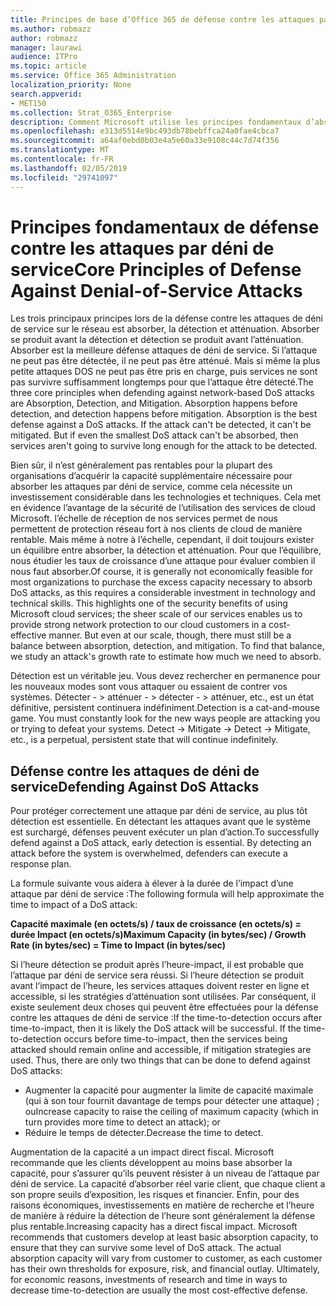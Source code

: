 ```yaml
---
title: Principes de base d’Office 365 de défense contre les attaques par déni de Service
ms.author: robmazz
author: robmazz
manager: laurawi
audience: ITPro
ms.topic: article
ms.service: Office 365 Administration
localization_priority: None
search.appverid:
- MET150
ms.collection: Strat_O365_Enterprise
description: Comment Microsoft utilise les principes fondamentaux d’absorber, la détection et atténuation dans sa défense contre les attaques de déni de service (DoS).
ms.openlocfilehash: e313d5514e9bc493db78bebffca24a0fae4cbca7
ms.sourcegitcommit: a64af0ebd0b03e4a5e60a33e9108c44c7d74f356
ms.translationtype: MT
ms.contentlocale: fr-FR
ms.lasthandoff: 02/05/2019
ms.locfileid: "29741097"
---
```

# <a name="core-principles-of-defense-against-denial-of-service-attacks"></a><span data-ttu-id="fe639-103">Principes fondamentaux de défense contre les attaques par déni de service</span><span class="sxs-lookup"><span data-stu-id="fe639-103">Core Principles of Defense Against Denial-of-Service Attacks</span></span>

<span data-ttu-id="fe639-p101">Les trois principaux principes lors de la défense contre les attaques de déni de service sur le réseau est absorber, la détection et atténuation. Absorber se produit avant la détection et détection se produit avant l’atténuation. Absorber est la meilleure défense attaques de déni de service. Si l’attaque ne peut pas être détectée, il ne peut pas être atténué. Mais si même la plus petite attaques DOS ne peut pas être pris en charge, puis services ne sont pas survivre suffisamment longtemps pour que l’attaque être détecté.</span><span class="sxs-lookup"><span data-stu-id="fe639-p101">The three core principles when defending against network-based DoS attacks are Absorption, Detection, and Mitigation. Absorption happens before detection, and detection happens before mitigation. Absorption is the best defense against a DoS attacks. If the attack can't be detected, it can't be mitigated. But if even the smallest DoS attack can't be absorbed, then services aren't going to survive long enough for the attack to be detected.</span></span>

<span data-ttu-id="fe639-p102">Bien sûr, il n’est généralement pas rentables pour la plupart des organisations d’acquérir la capacité supplémentaire nécessaire pour absorber les attaques par déni de service, comme cela nécessite un investissement considérable dans les technologies et techniques. Cela met en évidence l’avantage de la sécurité de l’utilisation des services de cloud Microsoft. l’échelle de réception de nos services permet de nous permettent de protection réseau fort à nos clients de cloud de manière rentable. Mais même à notre à l’échelle, cependant, il doit toujours exister un équilibre entre absorber, la détection et atténuation. Pour que l’équilibre, nous étudier les taux de croissance d’une attaque pour évaluer combien il nous faut absorber.</span><span class="sxs-lookup"><span data-stu-id="fe639-p102">Of course, it is generally not economically feasible for most organizations to purchase the excess capacity necessary to absorb DoS attacks, as this requires a considerable investment in technology and technical skills. This highlights one of the security benefits of using Microsoft cloud services; the sheer scale of our services enables us to provide strong network protection to our cloud customers in a cost-effective manner. But even at our scale, though, there must still be a balance between absorption, detection, and mitigation. To find that balance, we study an attack's growth rate to estimate how much we need to absorb.</span></span>

<span data-ttu-id="fe639-p103">Détection est un véritable jeu. Vous devez rechercher en permanence pour les nouveaux modes sont vous attaquer ou essaient de contrer vos systèmes. Détecter - > atténuer - > détecter - > atténuer, etc., est un état définitive, persistent continuera indéfiniment.</span><span class="sxs-lookup"><span data-stu-id="fe639-p103">Detection is a cat-and-mouse game. You must constantly look for the new ways people are attacking you or trying to defeat your systems. Detect -> Mitigate -> Detect -> Mitigate, etc., is a perpetual, persistent state that will continue indefinitely.</span></span>

## <a name="defending-against-dos-attacks"></a><span data-ttu-id="fe639-116">Défense contre les attaques de déni de service</span><span class="sxs-lookup"><span data-stu-id="fe639-116">Defending Against DoS Attacks</span></span>

<span data-ttu-id="fe639-p104">Pour protéger correctement une attaque par déni de service, au plus tôt détection est essentielle. En détectant les attaques avant que le système est surchargé, défenses peuvent exécuter un plan d’action.</span><span class="sxs-lookup"><span data-stu-id="fe639-p104">To successfully defend against a DoS attack, early detection is essential. By detecting an attack before the system is overwhelmed, defenders can execute a response plan.</span></span>

<span data-ttu-id="fe639-119">La formule suivante vous aidera à élever à la durée de l’impact d’une attaque par déni de service :</span><span class="sxs-lookup"><span data-stu-id="fe639-119">The following formula will help approximate the time to impact of a DoS attack:</span></span>

   <span data-ttu-id="fe639-120">**Capacité maximale (en octets/s) / taux de croissance (en octets/s) = durée Impact (en octets/s)**</span><span class="sxs-lookup"><span data-stu-id="fe639-120">**Maximum Capacity (in bytes/sec) / Growth Rate (in bytes/sec) = Time to Impact (in bytes/sec)**</span></span>

<span data-ttu-id="fe639-p105">Si l’heure détection se produit après l’heure-impact, il est probable que l’attaque par déni de service sera réussi. Si l’heure détection se produit avant l’impact de l’heure, les services attaques doivent rester en ligne et accessible, si les stratégies d’atténuation sont utilisées. Par conséquent, il existe seulement deux choses qui peuvent être effectuées pour la défense contre les attaques de déni de service :</span><span class="sxs-lookup"><span data-stu-id="fe639-p105">If the time-to-detection occurs after time-to-impact, then it is likely the DoS attack will be successful. If the time-to-detection occurs before time-to-impact, then the services being attacked should remain online and accessible, if mitigation strategies are used. Thus, there are only two things that can be done to defend against DoS attacks:</span></span>
- <span data-ttu-id="fe639-124">Augmenter la capacité pour augmenter la limite de capacité maximale (qui à son tour fournit davantage de temps pour détecter une attaque) ; ou</span><span class="sxs-lookup"><span data-stu-id="fe639-124">Increase capacity to raise the ceiling of maximum capacity (which in turn provides more time to detect an attack); or</span></span>
- <span data-ttu-id="fe639-125">Réduire le temps de détecter.</span><span class="sxs-lookup"><span data-stu-id="fe639-125">Decrease the time to detect.</span></span>

<span data-ttu-id="fe639-p106">Augmentation de la capacité a un impact direct fiscal. Microsoft recommande que les clients développent au moins base absorber la capacité, pour s’assurer qu’ils peuvent résister à un niveau de l’attaque par déni de service. La capacité d’absorber réel varie client, que chaque client a son propre seuils d’exposition, les risques et financier. Enfin, pour des raisons économiques, investissements en matière de recherche et l’heure de manière à réduire la détection de l’heure sont généralement la défense plus rentable.</span><span class="sxs-lookup"><span data-stu-id="fe639-p106">Increasing capacity has a direct fiscal impact. Microsoft recommends that customers develop at least basic absorption capacity, to ensure that they can survive some level of DoS attack. The actual absorption capacity will vary from customer to customer, as each customer has their own thresholds for exposure, risk, and financial outlay. Ultimately, for economic reasons, investments of research and time in ways to decrease time-to-detection are usually the most cost-effective defense.</span></span>
